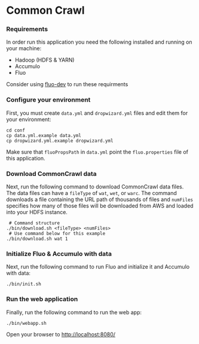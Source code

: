 # Common Crawl

### Requirements

In order run this application you need the following installed and running on your
machine:

* Hadoop (HDFS & YARN)
* Accumulo
* Fluo

Consider using [fluo-dev] to run these requirments

### Configure your environment

First, you must create `data.yml` and `dropwizard.yml` files and edit them for your environment:

    cd conf
    cp data.yml.example data.yml
    cp dropwizard.yml.example dropwizard.yml

Make sure that `fluoPropsPath` in `data.yml` point the `fluo.properties` file of this application.

### Download CommonCrawl data

Next, run the following command to download CommonCrawl data files.  The data files can have a `fileType`
of `wat`, `wet`, or `warc`.  The command downloads a file containing the URL path of thousands of files and
`numFiles` specifies how many of those files will be downloaded from AWS and loaded into your HDFS instance.

     # Command structure
    ./bin/download.sh <fileType> <numFiles>
     # Use command below for this example
    ./bin/download.sh wat 1

### Initialize Fluo & Accumulo with data

Next, run the following command to run Fluo and initialize it and Accumulo with data:

    ./bin/init.sh

### Run the web application

Finally, run the following command to run the web app:

    ./bin/webapp.sh

Open your browser to [http://localhost:8080/](http://localhost:8080/)

[fluo-dev]: https://github.com/fluo-io/fluo-dev
